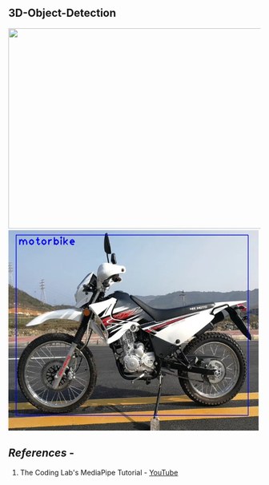 ## 3D-Object-Detection


<img src="https://github.com/souvik0306/3D-Object-Detection/blob/master/Photos/Result.gif" width="600" height="400">


<img src="https://github.com/souvik0306/3D-Object-Detection/blob/master/Photos/Result_Bike.jpg" width="500" height="400">














## ***References*** -
1. The Coding Lab's MediaPipe Tutorial - [YouTube](https://www.youtube.com/watch?v=f-Ibri14KMY&ab_channel=TheCodingLib)
